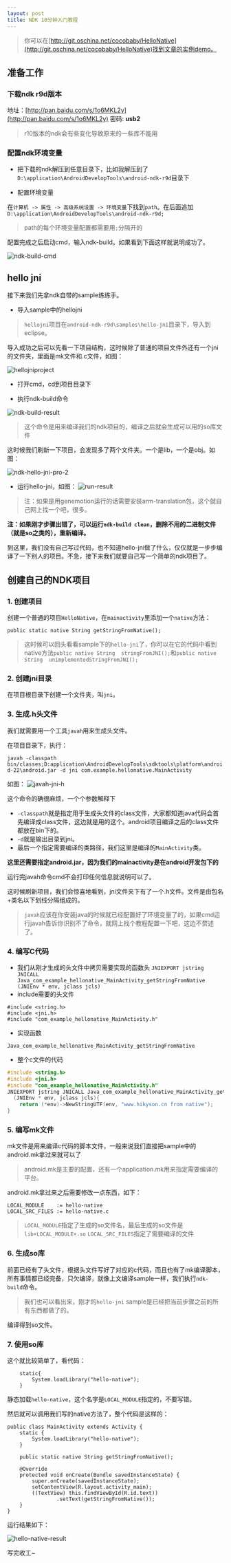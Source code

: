 ```yaml
---
layout: post
title: NDK 10分钟入门教程
---
```


> 你可以在[http://git.oschina.net/cocobaby/HelloNative](http://git.oschina.net/cocobaby/HelloNative)找到文章的实例demo。

## 准备工作

### 下载ndk r9d版本

地址：[http://pan.baidu.com/s/1o6MKL2y](http://pan.baidu.com/s/1o6MKL2y) 密码: **usb2**

> r10版本的ndk会有些变化导致原来的一些库不能用

### 配置ndk环境变量

- 把下载的ndk解压到任意目录下，比如我解压到了`D:\application\AndroidDevelopTools\android-ndk-r9d`目录下

- 配置环境变量

在`计算机 -> 属性 -> 高级系统设置 -> 环境变量`下找到`path`。在后面追加`D:\application\AndroidDevelopTools\android-ndk-r9d;`

> path的每个环境变量配置都需要用`;`分隔开的

配置完成之后启动cmd，输入ndk-build。如果看到下面这样就说明成功了。

![ndk-build-cmd](https://raw.githubusercontent.com/Kyson/Kyson.github.io/master/images/post_img/NDK-10%E5%88%86%E9%92%9F%E5%85%A5%E9%97%A8%E6%95%99%E7%A8%8B/ndk-build-cmd.png)

## hello jni

接下来我们先拿ndk自带的sample练练手。

- 导入sample中的hellojni

> `hellojni`项目在`android-ndk-r9d\samples\hello-jni`目录下，导入到eclipse。

导入成功之后可以先看一下项目结构，这时候除了普通的项目文件外还有一个jni的文件夹，里面是mk文件和.c文件，如图：

![hellojniproject](https://raw.githubusercontent.com/Kyson/Kyson.github.io/master/images/post_img/NDK-10%E5%88%86%E9%92%9F%E5%85%A5%E9%97%A8%E6%95%99%E7%A8%8B/hellojniproject.png)

- 打开cmd，cd到项目目录下

- 执行ndk-build命令

![ndk-build-result](https://raw.githubusercontent.com/Kyson/Kyson.github.io/master/images/post_img/NDK-10%E5%88%86%E9%92%9F%E5%85%A5%E9%97%A8%E6%95%99%E7%A8%8B/ndk-build-result.jpg)

> 这个命令是用来编译我们的ndk项目的，编译之后就会生成可以用的so库文件

这时候我们刷新一下项目，会发现多了两个文件夹。一个是lib，一个是obj。如图：

![ndk-hello-jni-pro-2](https://raw.githubusercontent.com/Kyson/Kyson.github.io/master/images/post_img/NDK-10%E5%88%86%E9%92%9F%E5%85%A5%E9%97%A8%E6%95%99%E7%A8%8B/ndk-hello-jni-pro-2.png)

- 运行hello-jni，如图：
![run-result](https://raw.githubusercontent.com/Kyson/Kyson.github.io/master/images/post_img/NDK-10%E5%88%86%E9%92%9F%E5%85%A5%E9%97%A8%E6%95%99%E7%A8%8B/run-result.png)

> 注：如果是用genemotion运行的话需要安装arm-translation包，这个就自己网上找一个吧，很多。

**注：如果刚才步骤出错了，可以运行`ndk-build clean`，删除不用的二进制文件（就是so之类的），重新编译。**

到这里，我们没有自己写过代码，也不知道hello-jni做了什么，仅仅就是一步步编译了一下别人的项目。不急，接下来我们就要自己写一个简单的ndk项目了。

## 创建自己的NDK项目

### 1. 创建项目

创建一个普通的项目`HelloNative`，在`mainactivity`里添加一个`native`方法：

`public static native String getStringFromNative();`

> 这时候可以回头看看sample下的`hello-jni`了，你可以在它的代码中看到native方法`public native String  stringFromJNI();`和`public native String  unimplementedStringFromJNI();`

### 2. 创建jni目录

在项目根目录下创建一个文件夹，叫`jni`。

### 3. 生成.h头文件

我们就需要用一个工具`javah`用来生成头文件。


在项目目录下，执行：

`javah -classpath bin/classes;D:application\AndroidDevelopTools\sdktools\platform\android-22\android.jar -d jni com.example.hellonative.MainActivity`

如图：
![javah-jni-h](https://raw.githubusercontent.com/Kyson/Kyson.github.io/master/images/post_img/NDK-10%E5%88%86%E9%92%9F%E5%85%A5%E9%97%A8%E6%95%99%E7%A8%8B/javah-jni-h.png)


这个命令的确很麻烦，一个个参数解释下

- `-classpath`就是指定用于生成头文件的class文件，大家都知道java代码会首先编译成class文件，这边就是用的这个。android项目编译之后的class文件都放在bin下的。
- `-d`就是输出目录到jni。
- 最后一个指定需要编译的类路径，我们这里是编译的`MainActivity`类。

**这里还需要指定android.jar，因为我们的mainactivity是在android开发包下的**

运行完javah命令cmd不会打印任何信息就说明可以了。

这时候刷新项目，我们会惊喜地看到，jni文件夹下有了一个.h文件。文件是由包名+类名以下划线分隔组成的。

> `javah`应该在你安装java的时候就已经配置好了环境变量了的，如果cmd运行javah告诉你识别不了命令，就网上找个教程配置一下吧，这边不赘述了。

### 4. 编写C代码

- 我们从刚才生成的头文件中拷贝需要实现的函数头
`JNIEXPORT jstring JNICALL Java_com_example_hellonative_MainActivity_getStringFromNative
  (JNIEnv * env, jclass jcls)`
- include需要的头文件

```
#include <string.h>
#include <jni.h>
#include "com_example_hellonative_MainActivity.h"
```

- 实现函数

`Java_com_example_hellonative_MainActivity_getStringFromNative`

- 整个c文件的代码

```c
#include <string.h>
#include <jni.h>
#include "com_example_hellonative_MainActivity.h"
JNIEXPORT jstring JNICALL Java_com_example_hellonative_MainActivity_getStringFromNative
  (JNIEnv * env, jclass jcls){
    return (*env)->NewStringUTF(env, "www.hikyson.cn from native");
}
```

### 5. 编写mk文件

mk文件是用来编译c代码的脚本文件，一般来说我们直接把sample中的android.mk拿过来就可以了

> android.mk是主要的配置，还有一个application.mk用来指定需要编译的平台。

android.mk拿过来之后需要修改一点东西，如下：

```
LOCAL_MODULE    := hello-native
LOCAL_SRC_FILES := hello-native.c
```

> `LOCAL_MODULE`指定了生成的so文件名，最后生成的so文件是`lib+LOCAL_MODULE+.so`
`LOCAL_SRC_FILES`指定了需要编译的文件

### 6. 生成so库

前面已经有了头文件，根据头文件写好了对应的c代码，而且也有了mk编译脚本，所有事情都已经完备，只欠编译，就像上文编译sample一样，我们执行`ndk-build`命令。

> 我们也可以看出来，刚才的`hello-jni` sample是已经把当前步骤之前的所有东西都做了的。

编译得到so文件。

### 7. 使用so库

这个就比较简单了，看代码：

```
    static{
        System.loadLibrary("hello-native");
    }
```

静态加载`hello-native`，这个名字是`LOCAL_MODULE`指定的，不要写错。

然后就可以调用我们写的native方法了，整个代码是这样的：

```
public class MainActivity extends Activity {
    static {
        System.loadLibrary("hello-native");
    }

    public static native String getStringFromNative();

    @Override
    protected void onCreate(Bundle savedInstanceState) {
        super.onCreate(savedInstanceState);
        setContentView(R.layout.activity_main);
        ((TextView) this.findViewById(R.id.text))
                .setText(getStringFromNative());
    }
}
```

运行结果如下：

![hello-native-result](https://raw.githubusercontent.com/Kyson/Kyson.github.io/master/images/post_img/NDK-10%E5%88%86%E9%92%9F%E5%85%A5%E9%97%A8%E6%95%99%E7%A8%8B/hello-native-result.png)

写完收工~